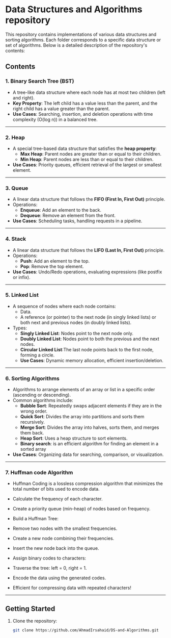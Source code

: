 # Data Structures and Algorithms repository

This repository contains implementations of various data structures and sorting algorithms. Each folder corresponds to a specific data structure or set of algorithms. Below is a detailed description of the repository's contents:

## Contents

### **1. Binary Search Tree (BST)**
- A tree-like data structure where each node has at most two children (left and right).  
- **Key Property**: The left child has a value less than the parent, and the right child has a value greater than the parent.  
- **Use Cases**: Searching, insertion, and deletion operations with time complexity \(O(log n)\) in a balanced tree.

---

### **2. Heap**
- A special tree-based data structure that satisfies the **heap property**:  
  - **Max Heap**: Parent nodes are greater than or equal to their children.  
  - **Min Heap**: Parent nodes are less than or equal to their children.  
- **Use Cases**: Priority queues, efficient retrieval of the largest or smallest element.

---

### **3. Queue**
- A linear data structure that follows the **FIFO (First In, First Out)** principle.  
- Operations:  
  - **Enqueue**: Add an element to the back.  
  - **Dequeue**: Remove an element from the front.  
- **Use Cases**: Scheduling tasks, handling requests in a pipeline.

---

### **4. Stack**
- A linear data structure that follows the **LIFO (Last In, First Out)** principle.  
- Operations:  
  - **Push**: Add an element to the top.  
  - **Pop**: Remove the top element.  
- **Use Cases**: Undo/Redo operations, evaluating expressions (like postfix or infix).

---

### **5. Linked List**
- A sequence of nodes where each node contains:  
  - Data.  
  - A reference (or pointer) to the next node (in singly linked lists) or both next and previous nodes (in doubly linked lists).  
- Types:  
  - **Singly Linked List**: Nodes point to the next node only.  
  - **Doubly Linked List**: Nodes point to both the previous and the next nodes.
  - **Circular Linked List**:The last node points back to the first node, forming a circle.
  - **Use Cases**: Dynamic memory allocation, efficient insertion/deletion.
---

### **6. Sorting Algorithms**
- Algorithms to arrange elements of an array or list in a specific order (ascending or descending).  
- Common algorithms include:  
  - **Bubble Sort**: Repeatedly swaps adjacent elements if they are in the wrong order.  
  - **Quick Sort**: Divides the array into partitions and sorts them recursively.  
  - **Merge Sort**: Divides the array into halves, sorts them, and merges them back.  
  - **Heap Sort**: Uses a heap structure to sort elements.
  - **Binary search**: is an efficient algorithm for finding an element in a sorted array
- **Use Cases**: Organizing data for searching, comparison, or visualization.

---

### **7. Huffman code Algorithm**
- Huffman Coding is a lossless compression algorithm that minimizes the total number of bits used to encode data.

- Calculate the frequency of each character.
- Create a priority queue (min-heap) of nodes based on frequency.
- Build a Huffman Tree:
- Remove two nodes with the smallest frequencies.
- Create a new node combining their frequencies.
- Insert the new node back into the queue.
- Assign binary codes to characters:
- Traverse the tree: left = 0, right = 1.
- Encode the data using the generated codes.
- Efficient for compressing data with repeated characters!
---

## Getting Started

1. Clone the repository:
   ```bash
   git clone https://github.com/AhmadIrsahaid/DS-and-Algorithms.git
